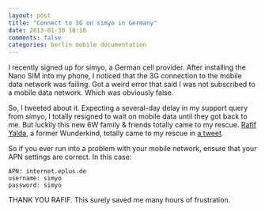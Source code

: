 ```yaml
---
layout: post
title: "Connect to 3G on simyo in Germany"
date: 2013-01-30 18:10
comments: false
categories: berlin mobile documentation
---
```


I recently signed up for simyo, a German cell provider. After installing the Nano SIM into my phone,
I noticed that the 3G connection to the mobile data network was failing. Got a weird error that said
I was not subscribed to a mobile data network. Which was obviously false.

So, I tweeted about it. Expecting a several-day delay in my support query from simyo, I totally resigned
to wait on mobile data until they got back to me. But luckily this new 6W family & friends totally came
to my rescue. [Rafif Yalda](http://rafifyalda.id.au/), a former Wunderkind, totally came to my rescue in
[a tweet](https://twitter.com/rafifyalda/status/296664474885165056).

So if you ever run into a problem with your mobile network, ensure that your APN settings are correct.
In this case:

```
APN: internet.eplus.de
username: simyo
password: simyo
```

THANK YOU RAFIF. This surely saved me many hours of frustration.
